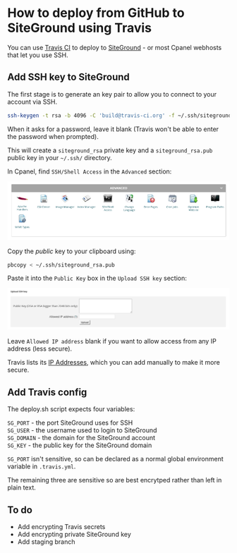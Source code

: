 # How to deploy from GitHub to SiteGround using Travis

You can use [Travis CI](https://travis-ci.com/) to deploy to [SiteGround](https://www.siteground.com/) - or most Cpanel webhosts that let you use SSH.

## Add SSH key to SiteGround

The first stage is to generate an key pair to allow you to connect to your account via SSH.

```bash
ssh-keygen -t rsa -b 4096 -C 'build@travis-ci.org' -f ~/.ssh/siteground_rsa
```

When it asks for a password, leave it blank (Travis won't be able to enter the password when prompted).

This will create a `siteground_rsa` private key and a `siteground_rsa.pub` public key in your `~/.ssh/` directory.

In Cpanel, find `SSH/Shell Access` in the `Advanced` section:

![Cpanel SSH/Shell Access](./images/cpanel-advanced.png)

Copy the *public* key to your clipboard using:

```bash
pbcopy < ~/.ssh/siteground_rsa.pub
```

Paste it into the `Public Key` box in the `Upload SSH key` section:

![Cpanel Upload SSH Key](./images/cpanel-upload-ssh-key.png)

Leave `Allowed IP address` blank if you want to allow access from any IP address (less secure).

Travis lists its [IP Addresses](https://docs.travis-ci.com/user/ip-addresses/), which you can add manually to make it more secure.

## Add Travis config

The deploy.sh script expects four variables:

`SG_PORT` - the port SiteGround uses for SSH  
`SG_USER` - the username used to login to SiteGround  
`SG_DOMAIN` - the domain for the SiteGround account  
`SG_KEY` - the public key for the SiteGround domain  

`SG_PORT` isn't sensitive, so can be declared as a normal global environment variable in `.travis.yml`.

The remaining three are sensitive so are best encrytped rather than left in plain text.

## To do

- Add encrypting Travis secrets  
- Add encrypting private SiteGround key  
- Add staging branch  
